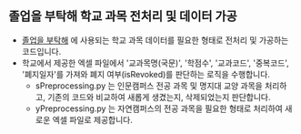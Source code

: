 ## 졸업을 부탁해 학교 과목 전처리 및 데이터 가공

- [졸업을 부탁해](https://mju-graduate.com/) 에 사용되는 학교 과목 데이터를 필요한 형태로 전처리 및 가공하는 코드입니다.
- 학교에서 제공한 엑셀 파일에서 '교과목명(국문)', '학점수', '교과코드', '중복코드', '폐지일자'를 가져와 폐지 여부(isRevoked)를 판단하는 로직을 수행합니다.
  - sPreprocessing.py 는 인문캠퍼스 전공 과목 및 명지대 교양 과목을 처리하고, 기존의 코드와 비교하여 새롭게 생겼는지, 삭제되었는지 판단합니다.
  - yPreprocessing.py 는 자연캠퍼스의 전공 과목을 필요한 형태로 처리하여 새로운 엑셀 파일로 제공합니다.

